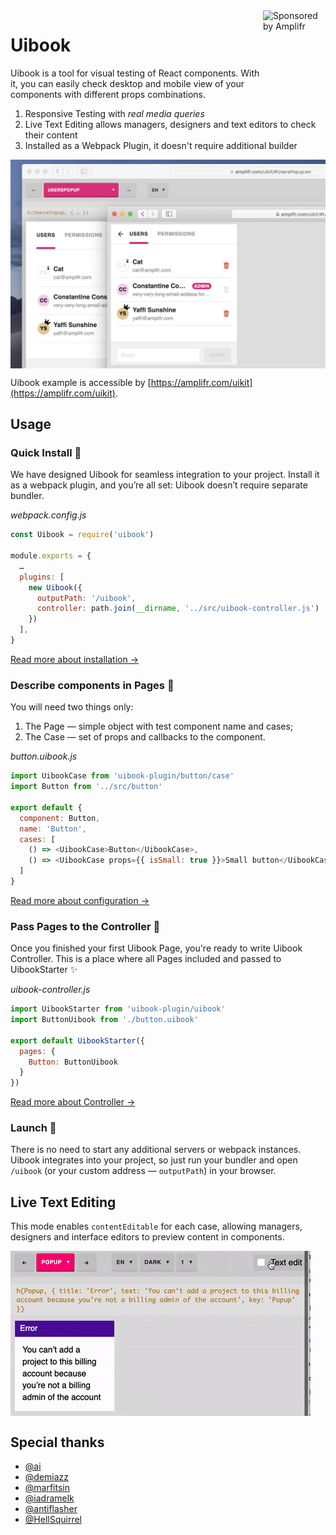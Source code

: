 
<a href="https://amplifr.com/?utm_source=uibook">
  <img width="100" height="140" align="right"
    alt="Sponsored by Amplifr" src="https://amplifr-direct.s3-eu-west-1.amazonaws.com/social_images/image/37b580d9-3668-4005-8d5a-137de3a3e77c.png" />
</a>


# Uibook

Uibook is a tool for visual testing of React components. With it, you 
can easily check desktop and mobile view of your components with 
different props combinations.

1) Responsive Testing with *real media queries*
2) Live Text Editing allows managers, designers and text editors to check their content
3) Installed as a Webpack Plugin, it doesn't require additional builder

<img src="/docs/uibook.png" align="center" alt="Uibook" >

Uibook example is accessible by [https://amplifr.com/uikit](https://amplifr.com/uikit).

## Usage

### Quick Install :hatching_chick:

We have designed Uibook for seamless integration to your project. 
Install it as a webpack plugin, and you’re all set: 
Uibook doesn’t require separate bundler.

_webpack.config.js_
```js
const Uibook = require('uibook')

module.exports = {
  …
  plugins: [
    new Uibook({
      outputPath: '/uibook',
      controller: path.join(__dirname, '../src/uibook-controller.js')
    })
  ],
}
```

[Read more about installation →](docs/install.md)

### Describe components in Pages :hatched_chick:

You will need two things only:

1. The Page — simple object with test component name and cases;
2. The Case — set of props and callbacks to the component.

_button.uibook.js_
```js
import UibookCase from 'uibook-plugin/button/case'
import Button from '../src/button'

export default {
  component: Button,
  name: 'Button',
  cases: [
    () => <UibookCase>Button</UibookCase>,
    () => <UibookCase props={{ isSmall: true }}>Small button</UibookCase>
  ]
}
```

[Read more about configuration →](docs/configure.md)

### Pass Pages to the Controller :baby_chick:

Once you finished your first Uibook Page, you're ready 
to write Uibook Controller. This is a place where all 
Pages included and passed to UibookStarter :sparkles:

_uibook-controller.js_
```js
import UibookStarter from 'uibook-plugin/uibook'
import ButtonUibook from './button.uibook'

export default UibookStarter({
  pages: {
    Button: ButtonUibook
  }
})
```

[Read more about Controller →](docs/controller.md)

### Launch :rocket:

There is no need to start any additional servers or webpack instances.
Uibook integrates into your project, so just run your bundler 
and open `/uibook` (or your custom address — `outputPath`) in your browser.

## Live Text Editing

This mode enables `contentEditable` for each case, allowing managers, 
designers and interface editors to preview content in components.

<img src="/docs/text-edit-mode.gif" align="center" alt="Text Edit Mode" >

## Special thanks

- [@ai](https://github.com/ai)
- [@demiazz](https://github.com/demiazz)
- [@marfitsin](https://github.com/marfitsin)
- [@iadramelk](https://github.com/iadramelk)
- [@antiflasher](https://github.com/antiflasher)
- [@HellSquirrel](https://github.com/HellSquirrel)



